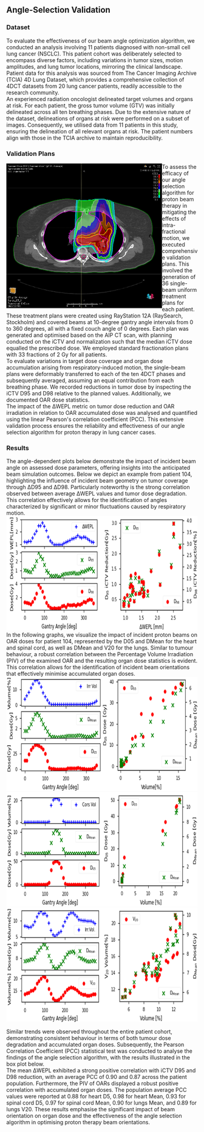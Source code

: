 ## Angle-Selection Validation

### Dataset 
To evaluate the effectiveness of our beam angle optimization algorithm, we conducted an analysis involving 11 patients diagnosed with non-small cell lung cancer (NSCLC). This patient cohort was deliberately selected to encompass diverse factors, including variations in tumor sizes, motion amplitudes, and lung tumor locations, mirroring the clinical landscape. Patient data for this analysis was sourced from The Cancer Imaging Archive (TCIA) 4D Lung Dataset, which provides a comprehensive collection of 4DCT datasets from 20 lung cancer patients, readily accessible to the research community.
<br> An experienced radiation oncologist delineated target volumes and organs at risk. For each patient, the gross tumor volume (GTV) was initially delineated across all ten breathing phases. Due to the extensive nature of the dataset, delineations of organs at risk were performed on a subset of images. Consequently, we utilised data from 11 patients in this study, ensuring the delineation of all relevant organs at risk. The patient numbers align with those in the TCIA archive to maintain reproducibility.

### Validation Plans
<img align="left" width="410" height="380"  src="../Images/Validation_Angle_Selection/p104_Validation_Plan.png">
To assess the efficacy of our angle selection algorithm for proton beam therapy in mitigating the effects of intra-fractional motion, we executed comprehensive validation plans. This involved the generation of 36 single-beam uniform treatment plans for each patient. These treatment plans were created using RayStation 12A (RaySearch, Stockholm) and covered beams at 10-degree gantry angle intervals from 0 to 360 degrees, all with a fixed couch angle of 0 degrees. Each plan was generated and optimised based on the AIP CT scan, with planning conducted on the iCTV and normalization such that the median iCTV dose equalled the prescribed dose. We employed standard fractionation plans with 33 fractions of 2 Gy for all patients.
<br> To evaluate variations in target dose coverage and organ dose accumulation arising from respiratory-induced motion, the single-beam plans were deformably transferred to each of the ten 4DCT phases and subsequently averaged, assuming an equal contribution from each breathing phase. We recorded reductions in tumor dose by inspecting the iCTV D95 and D98 relative to the planned values. Additionally, we documented OAR dose statistics.
<br> The impact of the ΔWEPL metric on tumor dose reduction and OAR irradiation in relation to OAR accumulated dose was analysed and quantified using the linear Pearson's correlation coefficient (PCC). This extensive validation process ensures the reliability and effectiveness of our angle selection algorithm for proton therapy in lung cancer cases.

### Results 
The angle-dependent plots below demonstrate the impact of incident beam angle on assessed dose parameters, offering insights into the anticipated beam simulation outcomes. Below we depict an example from patient 104, highlighting the influence of incident beam geometry on tumor coverage through ΔD95 and ΔD98. Particularly noteworthy is the strong correlation observed between average ΔWEPL values and tumor dose degradation. This correlation effectively allows for the identification of angles characterized by significant or minor fluctuations caused by respiratory motion.
<img align="centre" height = 300  src="../Images/Validation_Angle_Selection/P104_Tumour_WEPL_Dose.png">
</br>In the following graphs, we visualize the impact of incident proton beams on OAR doses for patient 104, represented by the D05 and DMean for the heart and spinal cord, as well as DMean and V20 for the lungs. Similar to tumour behaviour, a robust correlation between the Percentage Volume Irradiation (PIV) of the examined OAR and the resulting organ dose statistics is evident. This correlation allows for the identification of incident beam orientations that effectively minimise accumulated organ doses.
<img align="centre" height = 300  src="../Images/Validation_Angle_Selection/P104_Heart_PIV_Dose.png">
<img align="centre" height = 300  src="../Images/Validation_Angle_Selection/P104_Spinal_Cord_PIV_Dose.png">
<img align="centre" height = 300  src="../Images/Validation_Angle_Selection/P104_Lungs_PIV_Dose.png">


Similar trends were observed throughout the entire patient cohort, demonstrating consistent behaviour in terms of both tumour dose degradation and accumulated organ doses. Subsequently, the Pearson Correlation Coefficient (PCC) statistical test was conducted to analyse the findings of the angle selection algorithm, with the results illustrated in the box plot below. 
<br>The mean ΔWEPL exhibited a strong positive correlation with iCTV D95 and D98 reduction, with an average PCC of 0.90 and 0.87 across the patient population. Furthermore, the PIV of OARs displayed a robust positive correlation with accumulated organ doses. The population average PCC values were reported at 0.88 for heart D5, 0.98 for heart Mean, 0.93 for spinal cord D5, 0.97 for spinal cord Mean, 0.90 for lungs Mean, and 0.89 for lungs V20. These results emphasise the significant impact of beam orientation on organ dose and the effectiveness of the angle selection algorithm in optimising proton therapy beam orientations.
